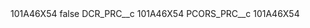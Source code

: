 <?xml version="1.0" encoding="UTF-8"?>
<CustomMetadata xmlns="http://soap.sforce.com/2006/04/metadata" xmlns:xsi="http://www.w3.org/2001/XMLSchema-instance" xmlns:xsd="http://www.w3.org/2001/XMLSchema">
    <label>101A46X54</label>
    <protected>false</protected>
    <values>
        <field>DCR_PRC__c</field>
        <value xsi:type="xsd:string">101A46X54</value>
    </values>
    <values>
        <field>PCORS_PRC__c</field>
        <value xsi:type="xsd:string">101A46X54</value>
    </values>
</CustomMetadata>
